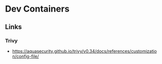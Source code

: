 # Dev Containers


## Links 

### Trivy 
- https://aquasecurity.github.io/trivy/v0.34/docs/references/customization/config-file/
